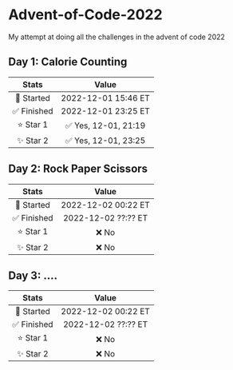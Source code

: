 # Advent-of-Code-2022
My attempt at doing all the challenges in the advent of code 2022
## Day 1: Calorie Counting 
| Stats       | Value                 |
| :---------: | :-----------:         |
| 🎯 Started  | 2022-12-01 15:46 ET   |
| ✅ Finished | 2022-12-01 23:25 ET   |
| ⭐ Star 1   | ✅ Yes, 12-01, 21:19  | 
| ✨ Star 2   | ✅ Yes, 12-01, 23:25  |

## Day 2: Rock Paper Scissors
| Stats       | Value                 |
| :---------: | :-----------:         |
| 🎯 Started  | 2022-12-02 00:22 ET   |
| ✅ Finished | 2022-12-02 ??:?? ET   |
| ⭐ Star 1   | ❌ No  | 
| ✨ Star 2   | ❌ No  |

## Day 3: ....
| Stats       | Value                 |
| :---------: | :-----------:         |
| 🎯 Started  | 2022-12-02 00:22 ET   |
| ✅ Finished | 2022-12-02 ??:?? ET   |
| ⭐ Star 1   | ❌ No  | 
| ✨ Star 2   | ❌ No  |
